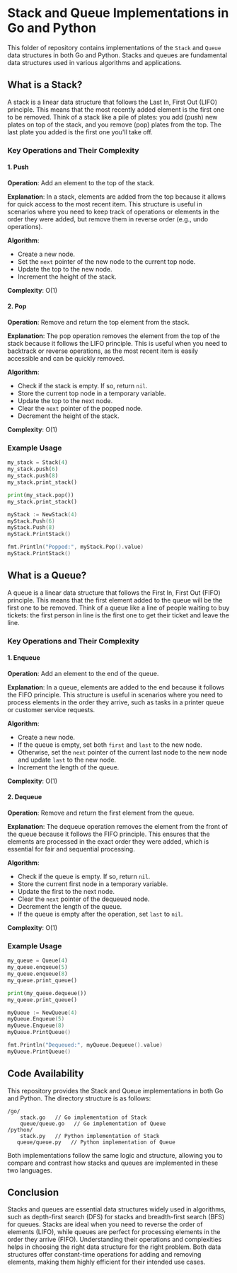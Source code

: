 # Stack and Queue Implementations in Go and Python

This folder of repository contains implementations of the `Stack` and `Queue` data structures in both Go and Python. Stacks and queues are fundamental data structures used in various algorithms and applications.

## What is a Stack?

A stack is a linear data structure that follows the Last In, First Out (LIFO) principle. This means that the most recently added element is the first one to be removed. Think of a stack like a pile of plates: you add (push) new plates on top of the stack, and you remove (pop) plates from the top. The last plate you added is the first one you'll take off.

### Key Operations and Their Complexity

#### 1. Push

**Operation**: Add an element to the top of the stack.

**Explanation**: In a stack, elements are added from the top because it allows for quick access to the most recent item. This structure is useful in scenarios where you need to keep track of operations or elements in the order they were added, but remove them in reverse order (e.g., undo operations).

**Algorithm**:
- Create a new node.
- Set the `next` pointer of the new node to the current top node.
- Update the top to the new node.
- Increment the height of the stack.

**Complexity**: O(1)

#### 2. Pop

**Operation**: Remove and return the top element from the stack.

**Explanation**: The pop operation removes the element from the top of the stack because it follows the LIFO principle. This is useful when you need to backtrack or reverse operations, as the most recent item is easily accessible and can be quickly removed.

**Algorithm**:
- Check if the stack is empty. If so, return `nil`.
- Store the current top node in a temporary variable.
- Update the top to the next node.
- Clear the `next` pointer of the popped node.
- Decrement the height of the stack.

**Complexity**: O(1)

### Example Usage

```python
my_stack = Stack(4)
my_stack.push(6)
my_stack.push(8)
my_stack.print_stack()

print(my_stack.pop())
my_stack.print_stack()
```

```go
myStack := NewStack(4)
myStack.Push(6)
myStack.Push(8)
myStack.PrintStack()

fmt.Println("Popped:", myStack.Pop().value)
myStack.PrintStack()
```

## What is a Queue?

A queue is a linear data structure that follows the First In, First Out (FIFO) principle. This means that the first element added to the queue will be the first one to be removed. Think of a queue like a line of people waiting to buy tickets: the first person in line is the first one to get their ticket and leave the line.

### Key Operations and Their Complexity

#### 1. Enqueue

**Operation**: Add an element to the end of the queue.

**Explanation**: In a queue, elements are added to the end because it follows the FIFO principle. This structure is useful in scenarios where you need to process elements in the order they arrive, such as tasks in a printer queue or customer service requests.

**Algorithm**:
- Create a new node.
- If the queue is empty, set both `first` and `last` to the new node.
- Otherwise, set the `next` pointer of the current last node to the new node and update `last` to the new node.
- Increment the length of the queue.

**Complexity**: O(1)

#### 2. Dequeue

**Operation**: Remove and return the first element from the queue.

**Explanation**: The dequeue operation removes the element from the front of the queue because it follows the FIFO principle. This ensures that the elements are processed in the exact order they were added, which is essential for fair and sequential processing.

**Algorithm**:
- Check if the queue is empty. If so, return `nil`.
- Store the current first node in a temporary variable.
- Update the first to the next node.
- Clear the `next` pointer of the dequeued node.
- Decrement the length of the queue.
- If the queue is empty after the operation, set `last` to `nil`.

**Complexity**: O(1)

### Example Usage

```python
my_queue = Queue(4)
my_queue.enqueue(5)
my_queue.enqueue(8)
my_queue.print_queue()

print(my_queue.dequeue())
my_queue.print_queue()
```

```go
myQueue := NewQueue(4)
myQueue.Enqueue(5)
myQueue.Enqueue(8)
myQueue.PrintQueue()

fmt.Println("Dequeued:", myQueue.Dequeue().value)
myQueue.PrintQueue()
```

## Code Availability

This repository provides the Stack and Queue implementations in both Go and Python. The directory structure is as follows:

```
/go/
    stack.go   // Go implementation of Stack
    queue/queue.go   // Go implementation of Queue
/python/
    stack.py   // Python implementation of Stack
   queue/queue.py   // Python implementation of Queue
```

Both implementations follow the same logic and structure, allowing you to compare and contrast how stacks and queues are implemented in these two languages.

## Conclusion

Stacks and queues are essential data structures widely used in algorithms, such as depth-first search (DFS) for stacks and breadth-first search (BFS) for queues. Stacks are ideal when you need to reverse the order of elements (LIFO), while queues are perfect for processing elements in the order they arrive (FIFO). Understanding their operations and complexities helps in choosing the right data structure for the right problem. Both data structures offer constant-time operations for adding and removing elements, making them highly efficient for their intended use cases.
```
